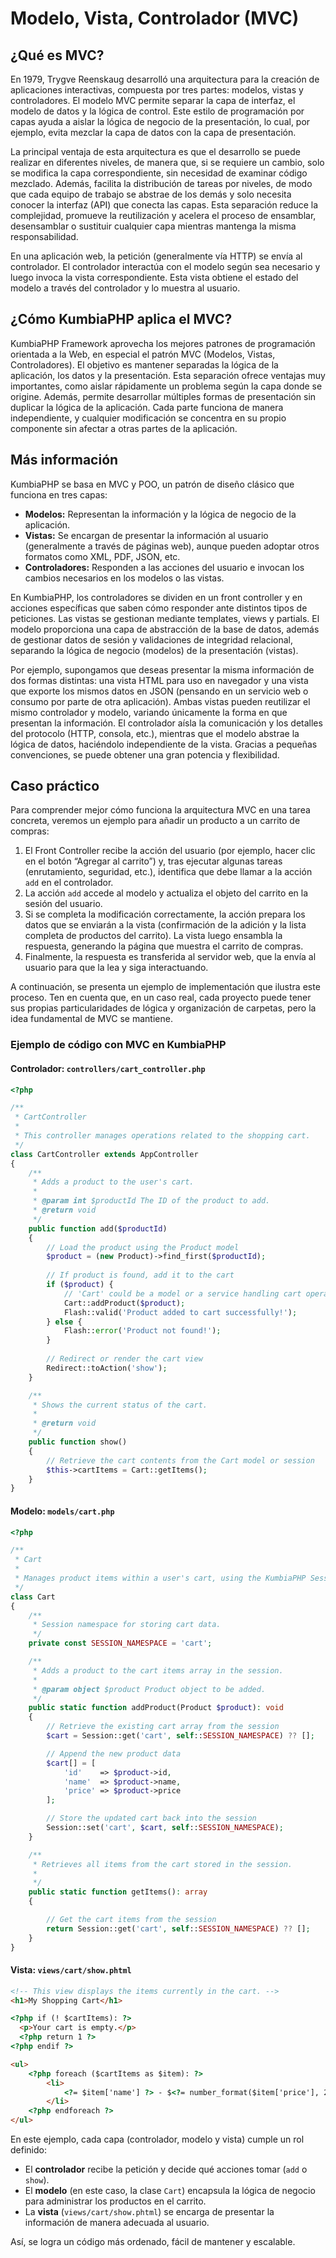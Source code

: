 # Modelo, Vista, Controlador (MVC)

## ¿Qué es MVC?

En 1979, Trygve Reenskaug desarrolló una arquitectura para la creación de aplicaciones interactivas, compuesta por tres
partes: modelos, vistas y controladores. El modelo MVC permite separar la capa de interfaz, el modelo de datos y la
lógica de control. Este estilo de programación por capas ayuda a aislar la lógica de negocio de la presentación, lo
cual, por ejemplo, evita mezclar la capa de datos con la capa de presentación.

La principal ventaja de esta arquitectura es que el desarrollo se puede realizar en diferentes niveles, de manera que,
si se requiere un cambio, solo se modifica la capa correspondiente, sin necesidad de examinar código mezclado. Además,
facilita la distribución de tareas por niveles, de modo que cada equipo de trabajo se abstrae de los demás y solo
necesita conocer la interfaz (API) que conecta las capas. Esta separación reduce la complejidad, promueve la
reutilización y acelera el proceso de ensamblar, desensamblar o sustituir cualquier capa mientras mantenga la misma
responsabilidad.

En una aplicación web, la petición (generalmente vía HTTP) se envía al controlador. El controlador interactúa con el
modelo según sea necesario y luego invoca la vista correspondiente. Esta vista obtiene el estado del modelo a través del
controlador y lo muestra al usuario.

## ¿Cómo KumbiaPHP aplica el MVC?

KumbiaPHP Framework aprovecha los mejores patrones de programación orientada a la Web, en especial el patrón MVC
(Modelos, Vistas, Controladores). El objetivo es mantener separadas la lógica de la aplicación, los datos y la
presentación. Esta separación ofrece ventajas muy importantes, como aislar rápidamente un problema según la capa donde
se origine. Además, permite desarrollar múltiples formas de presentación sin duplicar la lógica de la aplicación. Cada
parte funciona de manera independiente, y cualquier modificación se concentra en su propio componente sin afectar a
otras partes de la aplicación.

## Más información

KumbiaPHP se basa en MVC y POO, un patrón de diseño clásico que funciona en tres capas:

- **Modelos:** Representan la información y la lógica de negocio de la aplicación.  
- **Vistas:** Se encargan de presentar la información al usuario (generalmente a través de páginas web), aunque pueden
  adoptar otros formatos como XML, PDF, JSON, etc.  
- **Controladores:** Responden a las acciones del usuario e invocan los cambios necesarios en los modelos o las vistas.

En KumbiaPHP, los controladores se dividen en un front controller y en acciones específicas que saben cómo responder
ante distintos tipos de peticiones. Las vistas se gestionan mediante templates, views y partials. El modelo proporciona
una capa de abstracción de la base de datos, además de gestionar datos de sesión y validaciones de integridad
relacional, separando la lógica de negocio (modelos) de la presentación (vistas).

Por ejemplo, supongamos que deseas presentar la misma información de dos formas distintas: una vista HTML para uso en
navegador y una vista que exporte los mismos datos en JSON (pensando en un servicio web o consumo por parte de otra
aplicación). Ambas vistas pueden reutilizar el mismo controlador y modelo, variando únicamente la forma en que presentan
la información. El controlador aísla la comunicación y los detalles del protocolo (HTTP, consola, etc.), mientras que el
modelo abstrae la lógica de datos, haciéndolo independiente de la vista. Gracias a pequeñas convenciones, se puede
obtener una gran potencia y flexibilidad.

## Caso práctico

Para comprender mejor cómo funciona la arquitectura MVC en una tarea concreta, veremos un ejemplo para añadir un
producto a un carrito de compras:

1. El Front Controller recibe la acción del usuario (por ejemplo, hacer clic en el botón “Agregar al carrito”) y, tras
  ejecutar algunas tareas (enrutamiento, seguridad, etc.), identifica que debe llamar a la acción `add` en el
  controlador.
2. La acción `add` accede al modelo y actualiza el objeto del carrito en la sesión del usuario.
3. Si se completa la modificación correctamente, la acción prepara los datos que se enviarán a la vista (confirmación de
  la adición y la lista completa de productos del carrito). La vista luego ensambla la respuesta, generando la página
  que muestra el carrito de compras.
4. Finalmente, la respuesta es transferida al servidor web, que la envía al usuario para que la lea y siga
  interactuando.

A continuación, se presenta un ejemplo de implementación que ilustra este proceso. Ten en cuenta que, en un caso real,
cada proyecto puede tener sus propias particularidades de lógica y organización de carpetas, pero la idea fundamental de
MVC se mantiene.

### Ejemplo de código con MVC en KumbiaPHP

#### Controlador: `controllers/cart_controller.php`
```php
<?php

/**
 * CartController
 *
 * This controller manages operations related to the shopping cart.
 */
class CartController extends AppController
{
    /**
     * Adds a product to the user's cart.
     *
     * @param int $productId The ID of the product to add.
     * @return void
     */
    public function add($productId)
    {
        // Load the product using the Product model
        $product = (new Product)->find_first($productId);
        
        // If product is found, add it to the cart
        if ($product) {
            // 'Cart' could be a model or a service handling cart operations
            Cart::addProduct($product);
            Flash::valid('Product added to cart successfully!');
        } else {
            Flash::error('Product not found!');
        }
        
        // Redirect or render the cart view
        Redirect::toAction('show');
    }

    /**
     * Shows the current status of the cart.
     *
     * @return void
     */
    public function show()
    {
        // Retrieve the cart contents from the Cart model or session
        $this->cartItems = Cart::getItems();
    }
}

```

#### Modelo: `models/cart.php`
```php
<?php

/**
 * Cart
 *
 * Manages product items within a user's cart, using the KumbiaPHP Session class.
 */
class Cart
{
    /**
     * Session namespace for storing cart data.
     */
    private const SESSION_NAMESPACE = 'cart';

    /**
     * Adds a product to the cart items array in the session.
     *
     * @param object $product Product object to be added.
     */
    public static function addProduct(Product $product): void
    {
        // Retrieve the existing cart array from the session
        $cart = Session::get('cart', self::SESSION_NAMESPACE) ?? [];

        // Append the new product data
        $cart[] = [
            'id'    => $product->id,
            'name'  => $product->name,
            'price' => $product->price
        ];

        // Store the updated cart back into the session
        Session::set('cart', $cart, self::SESSION_NAMESPACE);
    }

    /**
     * Retrieves all items from the cart stored in the session.
     *
     */
    public static function getItems(): array
    {

        // Get the cart items from the session
        return Session::get('cart', self::SESSION_NAMESPACE) ?? [];
    }
}

```

#### Vista: `views/cart/show.phtml`
```html
<!-- This view displays the items currently in the cart. -->
<h1>My Shopping Cart</h1>

<?php if (! $cartItems): ?>
  <p>Your cart is empty.</p>
  <?php return 1 ?>
<?php endif ?>

<ul>
    <?php foreach ($cartItems as $item): ?>
        <li>
            <?= $item['name'] ?> - $<?= number_format($item['price'], 2) ?>
        </li>
    <?php endforeach ?>
</ul>

```

En este ejemplo, cada capa (controlador, modelo y vista) cumple un rol definido:
- El **controlador** recibe la petición y decide qué acciones tomar (`add` o `show`).
- El **modelo** (en este caso, la clase `Cart`) encapsula la lógica de negocio para administrar los productos en el
  carrito.
- La **vista** (`views/cart/show.phtml`) se encarga de presentar la información de manera adecuada al usuario.

Así, se logra un código más ordenado, fácil de mantener y escalable.
